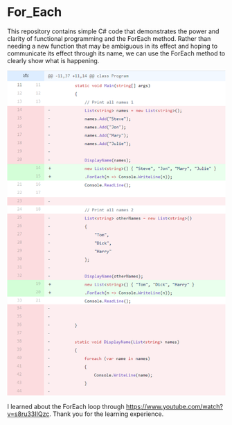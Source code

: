# For_Each

This repository contains simple C# code that demonstrates the power and clarity of functional programming and the ForEach method. Rather than needing a new function that may be ambiguous in its effect and hoping to communicate its effect through its name, we can use the ForEach method to clearly show what is happening.

![Diff](Diff.png)

I learned about the ForEach loop through https://www.youtube.com/watch?v=s8ru33IIQzc. Thank you for the learning experience.
